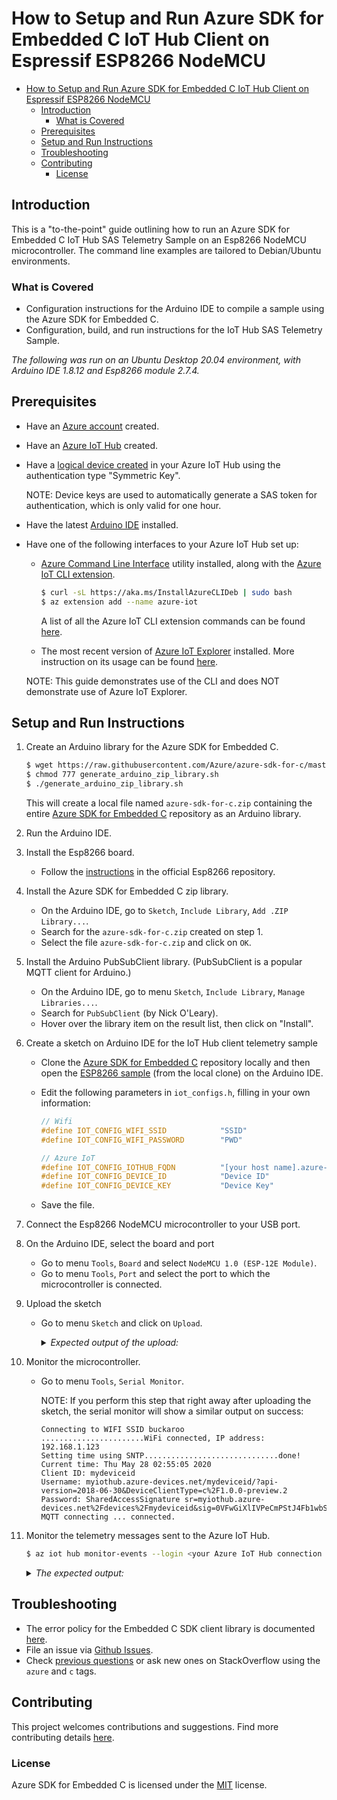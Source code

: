 # How to Setup and Run Azure SDK for Embedded C IoT Hub Client on Espressif ESP8266 NodeMCU

- [How to Setup and Run Azure SDK for Embedded C IoT Hub Client on Espressif ESP8266 NodeMCU](#how-to-setup-and-run-azure-sdk-for-embedded-c-iot-hub-client-on-espressif-esp8266-nodemcu)
  - [Introduction](#introduction)
    - [What is Covered](#what-is-covered)
  - [Prerequisites](#prerequisites)
  - [Setup and Run Instructions](#setup-and-run-instructions)
  - [Troubleshooting](#troubleshooting)
  - [Contributing](#contributing)
    - [License](#license)

## Introduction

This is a "to-the-point" guide outlining how to run an Azure SDK for Embedded C IoT Hub SAS Telemetry Sample on an Esp8266 NodeMCU microcontroller. The command line examples are tailored to Debian/Ubuntu environments.

### What is Covered

- Configuration instructions for the Arduino IDE to compile a sample using the Azure SDK for Embedded C.
- Configuration, build, and run instructions for the IoT Hub SAS Telemetry Sample.

_The following was run on an Ubuntu Desktop 20.04 environment, with Arduino IDE 1.8.12 and Esp8266 module 2.7.4._

## Prerequisites

- Have an [Azure account](https://azure.microsoft.com/) created.
- Have an [Azure IoT Hub](https://docs.microsoft.com/azure/iot-hub/iot-hub-create-through-portal) created.
- Have a [logical device created](https://docs.microsoft.com/azure/iot-hub/iot-hub-create-through-portal#register-a-new-device-in-the-iot-hub) in your Azure IoT Hub using the authentication type "Symmetric Key".

    NOTE: Device keys are used to automatically generate a SAS token for authentication, which is only valid for one hour.

- Have the latest [Arduino IDE](https://www.arduino.cc/en/Main/Software) installed.
- Have one of the following interfaces to your Azure IoT Hub set up:
  - [Azure Command Line Interface](https://docs.microsoft.com/cli/azure/install-azure-cli?view=azure-cli-latest) utility installed, along with the [Azure IoT CLI extension](https://github.com/Azure/azure-iot-cli-extension).

    ```bash
    $ curl -sL https://aka.ms/InstallAzureCLIDeb | sudo bash
    $ az extension add --name azure-iot
    ```

    A list of all the Azure IoT CLI extension commands can be found [here](https://docs.microsoft.com/cli/azure/iot?view=azure-cli-latest).

  - The most recent version of [Azure IoT Explorer](https://github.com/Azure/azure-iot-explorer/releases) installed. More instruction on its usage can be found [here](https://docs.microsoft.com/azure/iot-pnp/howto-use-iot-explorer).

  NOTE: This guide demonstrates use of the CLI and does NOT demonstrate use of Azure IoT Explorer.

## Setup and Run Instructions

1. Create an Arduino library for the Azure SDK for Embedded C.

    ```bash
    $ wget https://raw.githubusercontent.com/Azure/azure-sdk-for-c/master/sdk/samples/iot/aziot_esp8266/generate_arduino_zip_library.sh
    $ chmod 777 generate_arduino_zip_library.sh
    $ ./generate_arduino_zip_library.sh
    ```

    This will create a local file named `azure-sdk-for-c.zip` containing the entire [Azure SDK for Embedded C](https://github.com/Azure/azure-sdk-for-c) repository as an Arduino library.

2. Run the Arduino IDE.

3. Install the Esp8266 board.

    - Follow the [instructions](https://github.com/esp8266/Arduino#installing-with-boards-manager) in the official Esp8266 repository.

4. Install the Azure SDK for Embedded C zip library.

    - On the Arduino IDE, go to `Sketch`, `Include Library`, `Add .ZIP Library...`.
    - Search for the `azure-sdk-for-c.zip` created on step 1.
    - Select the file `azure-sdk-for-c.zip` and click on `OK`.

5. Install the Arduino PubSubClient library. (PubSubClient is a popular MQTT client for Arduino.)

    - On the Arduino IDE, go to menu `Sketch`, `Include Library`, `Manage Libraries...`.
    - Search for `PubSubClient` (by Nick O'Leary).
    - Hover over the library item on the result list, then click on "Install".

6. Create a sketch on Arduino IDE for the IoT Hub client telemetry sample

    - Clone the [Azure SDK for Embedded C](https://github.com/Azure/azure-sdk-for-c) repository locally and then open the [ESP8266 sample](https://github.com/Azure/azure-sdk-for-c/blob/master/sdk/samples/iot/aziot_esp8266) (from the local clone) on the Arduino IDE.

    - Edit the following parameters in `iot_configs.h`, filling in your own information:

        ```c
        // Wifi
        #define IOT_CONFIG_WIFI_SSID            "SSID"
        #define IOT_CONFIG_WIFI_PASSWORD        "PWD"

        // Azure IoT
        #define IOT_CONFIG_IOTHUB_FQDN          "[your host name].azure-devices.net"
        #define IOT_CONFIG_DEVICE_ID            "Device ID"
        #define IOT_CONFIG_DEVICE_KEY           "Device Key"
        ```

    - Save the file.

7. Connect the Esp8266 NodeMCU microcontroller to your USB port.

8. On the Arduino IDE, select the board and port

    - Go to menu `Tools`, `Board` and select `NodeMCU 1.0 (ESP-12E Module)`.
    - Go to menu `Tools`, `Port` and select the port to which the microcontroller is connected.

9. Upload the sketch

    - Go to menu `Sketch` and click on `Upload`.

        <details><summary><i>Expected output of the upload:</i></summary>
        <p>

        Executable segment sizes:
        IROM   : 361788          - code in flash         (default or ICACHE_FLASH_ATTR)
        IRAM   : 26972   / 32768 - code in IRAM          (ICACHE_RAM_ATTR, ISRs...)
        DATA   : 1360  )         - initialized variables (global, static) in RAM/HEAP
        RODATA : 2152  ) / 81920 - constants             (global, static) in RAM/HEAP
        BSS    : 26528 )         - zeroed variables      (global, static) in RAM/HEAP
        Sketch uses 392272 bytes (37%) of program storage space. Maximum is 1044464 bytes.
        Global variables use 30040 bytes (36%) of dynamic memory, leaving 51880 bytes for local variables. Maximum is 81920 bytes.
        /home/user/.arduino15/packages/esp8266/tools/python3/3.7.2-post1/python3 /home/user/.arduino15/packages/esp8266/hardware/esp8266/2.7.1/tools/upload.py --chip esp8266 --port /dev/ttyUSB0 --baud 230400 --before default_reset --after hard_reset write_flash 0x0 /tmp/arduino_build_826987/azure_iot_hub_telemetry.ino.bin
        esptool.py v2.8
        Serial port /dev/ttyUSB0
        Connecting....
        Chip is ESP8266EX
        Features: WiFi
        Crystal is 26MHz
        MAC: dc:4f:22:5e:a7:09
        Uploading stub...
        Running stub...
        Stub running...
        Changing baud rate to 230400
        Changed.
        Configuring flash size...
        Auto-detected Flash size: 4MB
        Compressed 396432 bytes to 292339...

        Writing at 0x00000000... (5 %)
        Writing at 0x00004000... (11 %)
        Writing at 0x00008000... (16 %)
        Writing at 0x0000c000... (22 %)
        Writing at 0x00010000... (27 %)
        Writing at 0x00014000... (33 %)
        Writing at 0x00018000... (38 %)
        Writing at 0x0001c000... (44 %)
        Writing at 0x00020000... (50 %)
        Writing at 0x00024000... (55 %)
        Writing at 0x00028000... (61 %)
        Writing at 0x0002c000... (66 %)
        Writing at 0x00030000... (72 %)
        Writing at 0x00034000... (77 %)
        Writing at 0x00038000... (83 %)
        Writing at 0x0003c000... (88 %)
        Writing at 0x00040000... (94 %)
        Writing at 0x00044000... (100 %)
        Wrote 396432 bytes (292339 compressed) at 0x00000000 in 13.0 seconds (effective 243.4 kbit/s)...
        Hash of data verified.

        Leaving...
        Hard resetting via RTS pin...

        </p>
        </details>

10. Monitor the microcontroller.

    - Go to menu `Tools`, `Serial Monitor`.

        NOTE: If you perform this step that right away after uploading the sketch, the serial monitor will show a similar output on success:

        ```text
        Connecting to WIFI SSID buckaroo
        .......................WiFi connected, IP address:
        192.168.1.123
        Setting time using SNTP..............................done!
        Current time: Thu May 28 02:55:05 2020
        Client ID: mydeviceid
        Username: myiothub.azure-devices.net/mydeviceid/?api-version=2018-06-30&DeviceClientType=c%2F1.0.0-preview.2
        Password: SharedAccessSignature sr=myiothub.azure-devices.net%2Fdevices%2Fmydeviceid&sig=0VFwGiXlIVPeCmPStJ4Fb1wbS8o2W8p1vzIOt%2B8K2eE%3D&se=1590620105
        MQTT connecting ... connected.
        ```

11. Monitor the telemetry messages sent to the Azure IoT Hub.

    ```bash
    $ az iot hub monitor-events --login <your Azure IoT Hub connection string in quotes> --device-id <your device id>
    ```

    <details><summary><i>The expected output:</i></summary>
    <p>

    ```bash
    Starting event monitor, filtering on device: mydeviceid, use ctrl-c to stop...
    {
        "event": {
            "origin": "mydeviceid",
            "payload": "payload"
        }
    }
    {
        "event": {
            "origin": "mydeviceid",
            "payload": "payload"
        }
    }
    {
        "event": {
            "origin": "mydeviceid",
            "payload": "payload"
        }
    }
    {
        "event": {
            "origin": "mydeviceid",
            "payload": "payload"
        }
    }
    {
        "event": {
            "origin": "mydeviceid",
            "payload": "payload"
        }
    }
    {
        "event": {
            "origin": "mydeviceid",
            "payload": "payload"
        }
    }
    ^CStopping event monitor...
    ```

    </p>
    </details>

## Troubleshooting

- The error policy for the Embedded C SDK client library is documented [here](https://github.com/Azure/azure-sdk-for-c/blob/master/sdk/docs/iot/mqtt_state_machine.md#error-policy).
- File an issue via [Github Issues](https://github.com/Azure/azure-sdk-for-c/issues/new/choose).
- Check [previous questions](https://stackoverflow.com/questions/tagged/azure+c) or ask new ones on StackOverflow using the `azure` and `c` tags.

## Contributing

This project welcomes contributions and suggestions. Find more contributing details [here](https://github.com/Azure/azure-sdk-for-c/blob/master/CONTRIBUTING.md).

### License

Azure SDK for Embedded C is licensed under the [MIT](https://github.com/Azure/azure-sdk-for-c/blob/master/LICENSE) license.
